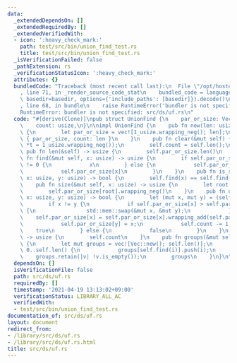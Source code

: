 ```yaml
---
data:
  _extendedDependsOn: []
  _extendedRequiredBy: []
  _extendedVerifiedWith:
  - icon: ':heavy_check_mark:'
    path: test/src/bin/union_find_test.rs
    title: test/src/bin/union_find_test.rs
  _isVerificationFailed: false
  _pathExtension: rs
  _verificationStatusIcon: ':heavy_check_mark:'
  attributes: {}
  bundledCode: "Traceback (most recent call last):\n  File \"/opt/hostedtoolcache/Python/3.9.4/x64/lib/python3.9/site-packages/onlinejudge_verify/documentation/build.py\"\
    , line 71, in _render_source_code_stat\n    bundled_code = language.bundle(stat.path,\
    \ basedir=basedir, options={'include_paths': [basedir]}).decode()\n  File \"/opt/hostedtoolcache/Python/3.9.4/x64/lib/python3.9/site-packages/onlinejudge_verify/languages/user_defined.py\"\
    , line 68, in bundle\n    raise RuntimeError('bundler is not specified: {}'.format(path.as_posix()))\n\
    RuntimeError: bundler is not specified: src/ds/uf.rs\n"
  code: "#[derive(Clone)]\npub struct UnionFind {\n    par_or_size: Vec<usize>,\n\
    \    count: usize,\n}\n\nimpl UnionFind {\n    pub fn new(len: usize) -> Self\
    \ {\n        let par_or_size = vec![1_usize.wrapping_neg(); len];\n        Self\
    \ { par_or_size, count: len }\n    }\n    pub fn clear(&mut self) {\n        self.par_or_size.iter_mut().for_each(|t|\
    \ *t = 1_usize.wrapping_neg());\n        self.count = self.len();\n    }\n   \
    \ pub fn len(&self) -> usize {\n        self.par_or_size.len()\n    }\n    pub\
    \ fn find(&mut self, x: usize) -> usize {\n        if self.par_or_size[x] >> 31\
    \ != 0 {\n            x\n        } else {\n            self.par_or_size[x] = self.find(self.par_or_size[x]);\n\
    \            self.par_or_size[x]\n        }\n    }\n    pub fn is_same(&mut self,\
    \ x: usize, y: usize) -> bool {\n        self.find(x) == self.find(y)\n    }\n\
    \    pub fn size(&mut self, x: usize) -> usize {\n        let root = self.find(x);\n\
    \        self.par_or_size[root].wrapping_neg()\n    }\n    pub fn unite(&mut self,\
    \ x: usize, y: usize) -> bool {\n        let (mut x, mut y) = (self.find(x), self.find(y));\n\
    \        if x != y {\n            if self.par_or_size[x] > self.par_or_size[y]\
    \ {\n                std::mem::swap(&mut x, &mut y);\n            }\n        \
    \    self.par_or_size[x] = self.par_or_size[x].wrapping_add(self.par_or_size[y]);\n\
    \            self.par_or_size[y] = x;\n            self.count -= 1;\n        \
    \    true\n        } else {\n            false\n        }\n    }\n    pub fn count(&self)\
    \ -> usize {\n        self.count\n    }\n    pub fn groups(&mut self) -> Vec<Vec<usize>>\
    \ {\n        let mut groups = vec![Vec::new(); self.len()];\n        for i in\
    \ 0..self.len() {\n            groups[self.find(i)].push(i);\n        }\n    \
    \    groups.retain(|v| !v.is_empty());\n        groups\n    }\n}\n"
  dependsOn: []
  isVerificationFile: false
  path: src/ds/uf.rs
  requiredBy: []
  timestamp: '2021-04-19 13:13:02+09:00'
  verificationStatus: LIBRARY_ALL_AC
  verifiedWith:
  - test/src/bin/union_find_test.rs
documentation_of: src/ds/uf.rs
layout: document
redirect_from:
- /library/src/ds/uf.rs
- /library/src/ds/uf.rs.html
title: src/ds/uf.rs
---
```


